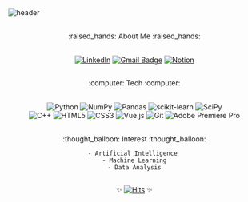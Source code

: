 



## 

![header](https://capsule-render.vercel.app/api?type=soft&&color=timeAuto&height=200&section=header&text=Jeewon%20Koo&fontSize=60&fontAlignY=45&desc=Computer+Science+@+University+of+Illinois+Urbana+Champaign&descAlign=50&descAlignY=67&animation=twinkling)



## 
<div align=center>
	:raised_hands: About Me :raised_hands:

  \
	[![LinkedIn](https://img.shields.io/badge/linkedin-%230077B5.svg?style=for-the-badge&logo=linkedin&logoColor=white)](https://www.linkedin.com/in/jeewonkoo/) 
	[![Gmail Badge](https://img.shields.io/badge/Gmail-D14836?style=for-the-badge&logo=Gmail&logoColor=white)](mailto:jeewonkoo@gmail.com)
	[![Notion](https://img.shields.io/badge/Notion-000000?style=for-the-badge&logo=notion&logoColor=white)](jeewonkoo.me)
	
</div>

## 
<div align=center>
	:computer: Tech :computer:

  \
	![Python](https://img.shields.io/badge/python-3670A0?style=for-the-badge&logo=python&logoColor=ffdd54)  ![NumPy](https://img.shields.io/badge/numpy-%23013243.svg?style=for-the-badge&logo=numpy&logoColor=white) ![Pandas](https://img.shields.io/badge/pandas-%23150458.svg?style=for-the-badge&logo=pandas&logoColor=white) ![scikit-learn](https://img.shields.io/badge/scikit--learn-%23F7931E.svg?style=for-the-badge&logo=scikit-learn&logoColor=white) ![SciPy](https://img.shields.io/badge/SciPy-%230C55A5.svg?style=for-the-badge&logo=scipy&logoColor=%white)
\
	![C++](https://img.shields.io/badge/c++-%2300599C.svg?style=for-the-badge&logo=c%2B%2B&logoColor=white) 
	![HTML5](https://img.shields.io/badge/HTML5-E34F26?style=for-the-badge&logo=html5&logoColor=white) 
	![CSS3](https://img.shields.io/badge/CSS3-1572B6?style=for-the-badge&logo=css3&logoColor=white)
		![Vue.js](https://img.shields.io/badge/vuejs-%2335495e.svg?style=for-the-badge&logo=vuedotjs&logoColor=%234FC08D) ![Git](https://img.shields.io/badge/GIT-E44C30?style=for-the-badge&logo=git&logoColor=white) ![Adobe Premiere Pro](https://img.shields.io/badge/Adobe%20Premiere%20Pro-9999FF.svg?style=for-the-badge&logo=Adobe%20Premiere%20Pro&logoColor=white) 
		
		
	
		
	
</div>

## 
<div align=center>
	:thought_balloon: Interest :thought_balloon:
    
    - Artificial Intelligence 
    - Machine Learning
    - Data Analysis

	
</div>


## 

<div align=center>
 
  :sparkles: [![Hits](https://hits.seeyoufarm.com/api/count/incr/badge.svg?url=https%3A%2F%2Fgithub.com%2Fjeewonkoo&count_bg=%23FF7B00&title_bg=%23555555&icon=&icon_color=%23E7E7E7&title=hits&edge_flat=false)](https://github.com/jeewonkoo) :sparkles:
</div>

